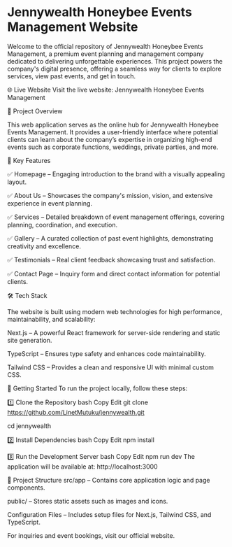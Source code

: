 # **Jennywealth Honeybee Events Management Website**

Welcome to the official repository of Jennywealth Honeybee Events Management, a premium event planning and management company dedicated to delivering unforgettable experiences. This project powers the company's digital presence, offering a seamless way for clients to explore services, view past events, and get in touch.

🌐 Live Website
Visit the live website: Jennywealth Honeybee Events Management

📌 Project Overview

This web application serves as the online hub for Jennywealth Honeybee Events Management. It provides a user-friendly interface where potential clients can learn about the company’s expertise in organizing high-end events such as corporate functions, weddings, private parties, and more.

🔹 Key Features

✅ Homepage – Engaging introduction to the brand with a visually appealing layout.

✅ About Us – Showcases the company's mission, vision, and extensive experience in event planning.

✅ Services – Detailed breakdown of event management offerings, covering planning, coordination, and execution.

✅ Gallery – A curated collection of past event highlights, demonstrating creativity and excellence.

✅ Testimonials – Real client feedback showcasing trust and satisfaction.

✅ Contact Page – Inquiry form and direct contact information for potential clients.


🛠️ Tech Stack

The website is built using modern web technologies for high performance, maintainability, and scalability:

Next.js – A powerful React framework for server-side rendering and static site generation.

TypeScript – Ensures type safety and enhances code maintainability.

Tailwind CSS – Provides a clean and responsive UI with minimal custom CSS.

🚀 Getting Started
To run the project locally, follow these steps:

1️⃣ Clone the Repository
bash
Copy
Edit
git clone https://github.com/LinetMutuku/jennywealth.git

cd jennywealth

2️⃣ Install Dependencies
bash
Copy
Edit
npm install

3️⃣ Run the Development Server
bash
Copy
Edit
npm run dev
The application will be available at: http://localhost:3000

📂 Project Structure
src/app – Contains core application logic and page components.

public/ – Stores static assets such as images and icons.

Configuration Files – Includes setup files for Next.js, Tailwind CSS, and TypeScript.



For inquiries and event bookings, visit our official website.